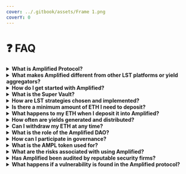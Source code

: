 ```yaml
---
cover: ../.gitbook/assets/Frame 1.png
coverY: 0
---
```


# ❓ FAQ

<details>

<summary><strong>What is Amplified Protocol?</strong></summary>

Amplified is a DeFi protocol that simplifies LST investments by aggregating multiple LST pools into a single Super Vault, optimizing yields, and automating the management process for users.

</details>

<details>

<summary><strong>What makes Amplified different from other LST platforms or yield aggregators?</strong></summary>

Amplified offers several key advantages:

* **LST Specialization:** We focus exclusively on LSTs, curating the best-performing and most secure pools across the DeFi ecosystem.
* **Advanced Yield Optimization:** Our proprietary strategies utilize real-time data and risk management to maximize your returns while minimizing potential losses.
* **User-Friendly Experience:** Whether you're new to DeFi or a seasoned investor, our platform is designed for ease of use and accessibility.
* **Security & Transparency:** We prioritize security audits, on-chain transparency, and community governance to foster trust and accountability.

</details>

<details>

<summary><strong>How do I get started with Amplified?</strong></summary>

Connect your Ethereum wallet, deposit ETH into the Super Vault, and start earning passive income from our diversified LST strategies.

</details>

<details>

<summary><strong>What is the Super Vault?</strong></summary>

The Super Vault is a smart contract that manages user deposits, allocates funds across LST strategies, and aggregates yields.

</details>

<details>

<summary><strong>How are LST strategies chosen and implemented?</strong></summary>

Strategies are proposed and voted on by AMPL token holders through the governance process, ensuring community oversight and transparency.

</details>

<details>

<summary> <strong>Is there a minimum amount of ETH I need to deposit?</strong></summary>

While there isn't a strict minimum ETH deposit, gas fees on the Ethereum network can make smaller deposits less cost-effective. We recommend considering gas fees when determining your initial deposit amount.

</details>

<details>

<summary><strong>What happens to my ETH when I deposit it into Amplified?</strong></summary>

When you deposit ETH, the Super Vault uses it to acquire LSTs from different protocols. These LSTs are then strategically allocated across our yield-generating strategies to maximize your returns.

</details>

<details>

<summary><strong>How often are yields generated and distributed?</strong></summary>

Yields are harvested frequently, and the rewards are automatically compounded back into the Super Vault. This compounding effect amplifies your earnings over time without requiring any manual actions from you.

</details>

<details>

<summary><strong>Can I withdraw my ETH at any time?</strong></summary>

You have full control over your funds. While there are no general withdrawal delays, certain LST strategies might have temporary lock-up periods. These periods, along with any applicable fees, will be clearly communicated before you invest.

</details>

<details>

<summary><strong>What is the role of the Amplified DAO?</strong></summary>

The Amplified DAO, governed by AMPL token holders, makes crucial decisions regarding protocol upgrades, new feature implementations, fee structures, and treasury management.

</details>

<details>

<summary><strong>How can I participate in governance?</strong></summary>

Acquire AMPL tokens, stake them to gain voting power, and participate in on-chain voting for active governance proposals.

</details>

<details>

<summary><strong>What is the AMPL token used for?</strong></summary>

AMPL is the governance token of Amplified Protocol, granting holders voting rights on protocol upgrades, strategy parameters, and other key decisions.

</details>

<details>

<summary><strong>What are the risks associated with using Amplified?</strong></summary>

While Amplified prioritizes security, DeFi investments carry inherent risks, including smart contract vulnerabilities and market volatility.

</details>

<details>

<summary><strong>Has Amplified been audited by reputable security firms?</strong></summary>

Yes, security is our top priority. We have completed multiple audits from leading security firms. Additionally, we maintain a bug bounty program to incentivize the discovery and responsible disclosure of any potential vulnerabilities.

</details>

<details>

<summary><strong>What happens if a vulnerability is found in the Amplified protocol?</strong></summary>

We have a detailed security response plan in place. If a vulnerability is discovered, we will immediately pause the protocol, communicate transparently with the community, and work to deploy a fix. User funds are always our top concern, and we'll take all necessary steps to ensure their protection.

</details>
